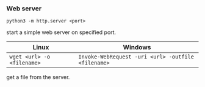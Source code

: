 ### Web server
```
python3 -m http.server <port>
```
start a simple web server on specified port.

| __Linux__ | __Windows__ |
| --- | --- |
| `wget <url> -o <filename>` | `Invoke-WebRequest -uri <url> -outfile <filename>` |

get a file from the server.
